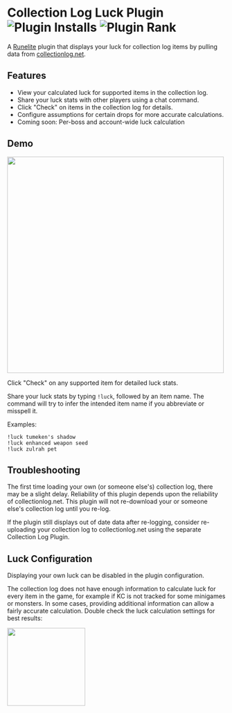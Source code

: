 
# Collection Log Luck Plugin ![Plugin Installs](https://img.shields.io/endpoint?url=https://i.pluginhub.info/shields/installs/plugin/collection-log-luck) ![Plugin Rank](https://img.shields.io/endpoint?url=https://i.pluginhub.info/shields/rank/plugin/collection-log-luck)

A [Runelite](https://github.com/runelite/runelite) plugin that displays your luck for collection log items by pulling data from [collectionlog.net](https://collectionlog.net).

## Features
* View your calculated luck for supported items in the collection log.
* Share your luck stats with other players using a chat command.
* Click "Check" on items in the collection log for details.
* Configure assumptions for certain drops for more accurate calculations.
* Coming soon: Per-boss and account-wide luck calculation

## Demo
<img src="https://i.imgur.com/tsmJa0R.gif" width="500" />

Click "Check" on any supported item for detailed luck stats.

Share your luck stats by typing `!luck`, followed by an item name. 
The command will try to infer the intended item name if you abbreviate or misspell it.

Examples:
```
!luck tumeken's shadow
!luck enhanced weapon seed
!luck zulrah pet
```

## Troubleshooting

The first time loading your own (or someone else's) collection log, there may be a slight delay. Reliability of this
plugin depends upon the reliability of collectionlog.net. This plugin will not re-download your or someone else's
collection log until you re-log.

If the plugin still displays out of date data after re-logging, consider re-uploading your collection log to
collectionlog.net using the separate Collection Log Plugin.

## Luck Configuration

Displaying your own luck can be disabled in the plugin configuration.

The collection log does not have enough information to calculate luck for every item in the game, for example if KC is
not tracked for some minigames or monsters. In some cases, providing additional information can allow a 
fairly accurate calculation. Double check the luck calculation settings for best results:

<img src="https://i.imgur.com/E2z85Ub.png" width="180" />
